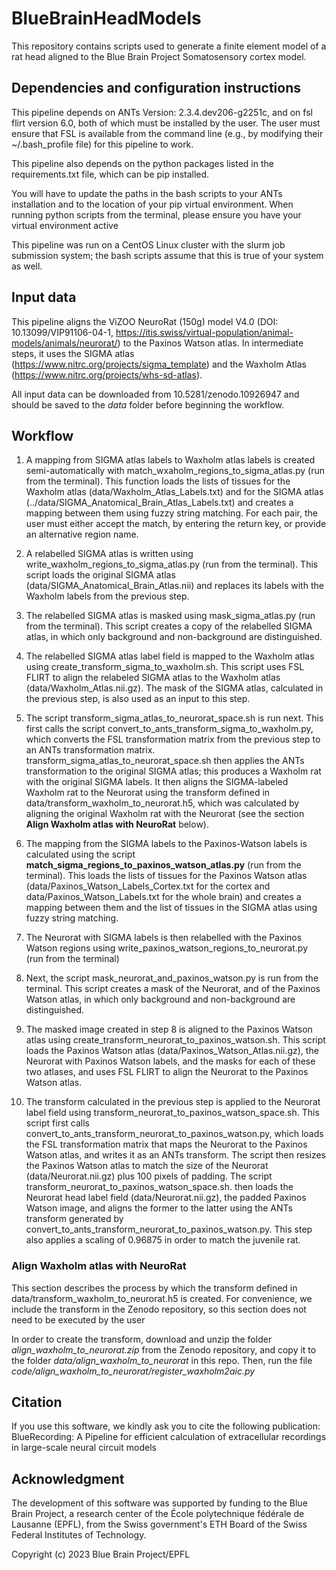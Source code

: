 # BlueBrainHeadModels

This repository contains scripts used to generate a finite element model of a rat head aligned to the Blue Brain Project Somatosensory cortex model.

## Dependencies and configuration instructions

This pipeline depends on ANTs Version: 2.3.4.dev206-g2251c, and on fsl flirt version 6.0, both of which must be installed by the user. The user must ensure that FSL is available from the command line (e.g., by modifying their ~/.bash_profile file) for this pipeline to work. 

This pipeline also depends on the python packages listed in the requirements.txt file, which can be pip installed. 

You will have to update the paths in the bash scripts to your ANTs installation and to the location of your pip virtual environment. When running python scripts from the terminal, please ensure you have your virtual environment active

This pipeline was run on a CentOS Linux cluster with the slurm job submission system; the bash scripts assume that this is true of your system as well. 

## Input data

This pipeline aligns the  ViZOO NeuroRat (150g) model V4.0 (DOI: 10.13099/VIP91106-04-1, https://itis.swiss/virtual-population/animal-models/animals/neurorat/) to the Paxinos Watson atlas. In intermediate steps, it uses the SIGMA atlas (https://www.nitrc.org/projects/sigma_template) and the Waxholm Atlas (https://www.nitrc.org/projects/whs-sd-atlas). 

All input data can be downloaded from 10.5281/zenodo.10926947 and should be saved to the *data* folder before beginning the workflow.

## Workflow

1. A mapping from SIGMA atlas labels to Waxholm atlas labels is created semi-automatically with match_wxaholm_regions_to_sigma_atlas.py (run from the terminal). This function loads the lists of tissues for the Waxholm atlas (data/Waxholm_Atlas_Labels.txt) and for the SIGMA atlas (../data/SIGMA_Anatomical_Brain_Atlas_Labels.txt) and creates a mapping between them using fuzzy string matching. For each pair, the user must either accept the match, by entering the return key, or provide an alternative region name.

2. A relabelled SIGMA atlas is written using write_waxholm_regions_to_sigma_atlas.py (run from the terminal). This script loads the original SIGMA atlas (data/SIGMA_Anatomical_Brain_Atlas.nii) and replaces its labels with the Waxholm labels from the previous step.

3. The relabelled SIGMA atlas is masked using mask_sigma_atlas.py (run from the terminal). This script creates a copy of the relabelled SIGMA atlas, in which only background and non-background are distinguished.

4. The relabelled SIGMA atlas label field is mapped to the Waxholm atlas using create_transform_sigma_to_waxholm.sh. This script uses FSL FLIRT to align the relabeled SIGMA atlas to the Waxholm atlas (data/Waxholm_Atlas.nii.gz). The mask of the SIGMA atlas, calculated in the previous step, is also used as an input to this step.

5. The script transform_sigma_atlas_to_neurorat_space.sh is run next. This first calls the script convert_to_ants_transform_sigma_to_waxholm.py, which converts the FSL transformation matrix from the previous step to an ANTs transformation matrix. transform_sigma_atlas_to_neurorat_space.sh then applies the ANTs transformation to the original SIGMA atlas; this produces a Waxholm rat with the original SIGMA labels. It then aligns the SIGMA-labeled Waxholm rat to the Neurorat using the transform defined in data/transform_waxholm_to_neurorat.h5, which was calculated by aligning the original Waxholm rat with the Neurorat (see the section **Align Waxholm atlas with NeuroRat** below).

6. The mapping from the SIGMA labels to the Paxinos-Watson labels is calculated using the script **match_sigma_regions_to_paxinos_watson_atlas.py** (run from the terminal). This loads the lists of tissues for the Paxinos Watson atlas (data/Paxinos_Watson_Labels_Cortex.txt for the cortex and data/Paxinos_Watson_Labels.txt for the whole brain) and creates a mapping between them and the list of tissues in the SIGMA atlas using fuzzy string matching.

7. The Neurorat with SIGMA labels is then relabelled with the Paxinos Watson regions using write_paxinos_watson_regions_to_neurorat.py (run from the terminal)

8. Next, the script mask_neurorat_and_paxinos_watson.py is run from the terminal. This script creates a mask of the Neurorat, and of the Paxinos Watson atlas, in which only background and non-background are distinguished.

9. The masked image created in step 8 is aligned to the Paxinos Watson atlas using create_transform_neurorat_to_paxinos_watson.sh. This script loads the Paxinos Watson atlas (data/Paxinos_Watson_Atlas.nii.gz), the Neurorat with Paxinos Watson labels, and the masks for each of these two atlases, and uses FSL FLIRT to align the Neurorat to the Paxinos Watson atlas.

10. The transform calculated in the previous step is applied to the Neurorat label field using transform_neurorat_to_paxinos_watson_space.sh. This script first calls convert_to_ants_transform_neurorat_to_paxinos_watson.py, which loads the FSL transformation matrix that maps the Neurorat to the Paxinos Watson atlas, and writes it as an ANTs transform. The script then resizes the Paxinos Watson atlas to match the size of the Neurorat (data/Neurorat.nii.gz) plus 100 pixels of padding. The script transform_neurorat_to_paxinos_watson_space.sh. then loads the Neurorat head label field (data/Neurorat.nii.gz),  the padded Paxinos Watson image, and aligns the former to the latter using the ANTs transform generated by convert_to_ants_transform_neurorat_to_paxinos_watson.py. This step also applies a scaling of 0.96875 in order to match the juvenile rat.

### Align Waxholm atlas with NeuroRat
This section describes the process by which the transform defined in data/transform_waxholm_to_neurorat.h5 is created. For convenience, we include the transform in the Zenodo repository, so this section does not need to be executed by the user

In order to create the transform, download and unzip the folder *align_waxholm_to_neurorat.zip* from the Zenodo repository, and copy it to the folder *data/align_waxholm_to_neurorat* in this repo. Then, run the file *code/align_waxholm_to_neurorat/register_waxholm2aic.py*

## Citation
If you use this software, we kindly ask you to cite the following publication: BlueRecording: A Pipeline for efficient calculation of extracellular recordings in large-scale neural circuit models

## Acknowledgment
The development of this software was supported by funding to the Blue Brain Project, a research center of the École polytechnique fédérale de Lausanne (EPFL), from the Swiss government's ETH Board of the Swiss Federal Institutes of Technology.

Copyright (c) 2023 Blue Brain Project/EPFL

